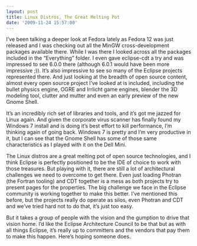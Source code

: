 ```yaml
---
layout: post
title: Linux Distros, The Great Melting Pot
date: '2009-11-24 15:57:00'
---
```



I’ve been talking a deeper look at Fedora lately as Fedora 12 was just released and I was checking out all the MinGW cross-development packages available there. While I was there I looked across all the packages included in the “Everything” folder. I even gave eclipse-cdt a try and was impressed to see 6.0.0 there (although 6.0.1 would have been more impressive ;)). It’s also impressive to see so many of the Eclipse projects represented there. And just looking at the breadth of open source content, almost every open source project I’ve looked at is included, including the bullet physics engine, OGRE and Irrlicht game engines, blender the 3D modeling tool, clutter and mutter and even an early preview of the new Gnome Shell.

It’s an incredibly rich set of libraries and tools, and it’s got me jazzed for Linux again. And given the corporate virus scanner has finally found my Windows 7 install and is doing it’s best effort to kill performance, I’m thinking again of going back. Windows 7 is pretty and I’m very productive in it, but I can see that the Gnome Shell has some of those same characteristics as I played with it on the Dell Mini.

The Linux distros are a great melting pot of open source technologies, and I think Eclipse is perfectly positioned to be the IDE of choice to work with those treasures. But playing with it, there are still a lot of architectural challenges we need to overcome to get there. Even just loading Photran (the Fortran tooling) and CDT together is a mess as both projects try to present pages for the properties. The big challenge we face in the Eclipse community is working together to make this better. I’ve mentioned this before, but the projects really do operate as silos, even Photran and CDT and we’ve tried hard not to do that, it’s just too easy.

But it takes a group of people with the vision and the gumption to drive that vision home. I’d like the Eclipse Architecture Council to be that but as with all things Eclipse, it’s really up to committers and the vendors that pay them to make this happen. Here’s hoping someone does.


